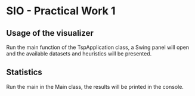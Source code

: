 # SIO - Practical Work 1

## Usage of the visualizer

Run the main function of the TspApplication class, a Swing panel will open
and the available datasets and heuristics will be presented.

## Statistics

Run the main in the Main class, the results will be printed in the console.
